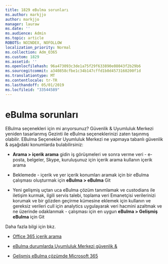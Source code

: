 ```yaml
---
title: 1829 eBulma sorunları
ms.author: markjjo
author: markjjo
manager: lauraw
ms.date: ''
ms.audience: Admin
ms.topic: article
ROBOTS: NOINDEX, NOFOLLOW
localization_priority: Normal
ms.collection: Adm_O365
ms.custom: 1829
ms.assetid: ''
ms.openlocfilehash: 96a473093c3de1a75f29f633890e08043f2b29b6
ms.sourcegitcommit: a340858cfbe1c34b147cffd1b0d4573160200f1d
ms.translationtype: MT
ms.contentlocale: tr-TR
ms.lasthandoff: 05/01/2019
ms.locfileid: "33544589"
---
```

# <a name="ediscovery-issues"></a>eBulma sorunları

EBulma seçenekleri için mi arıyorsunuz? Güvenlik & Uyumluluk Merkezi yeniden tasarlanmış Gezinti ile eBulma seçeneklerinizi zaten taşınmış olabilir.  EBulma Seçenekler Uyumluluk Merkezi ne yapmaya tabanlı güvenlik & aşağıdaki konumlarda bulabilirsiniz:

- **Arama > içerik arama** gidin iş görüşmeleri ve sonra verme veri - e-posta, belgeler, Skype, kuruluşunuz için içerik arama kullanın içerik arama

- Beklemede - içerik ve yer içerik konumları aramak için bir eBulma çalışması oluşturmak için **eBulma > eBulma** Git

- Yeni gelişmiş uçtan uca eBulma çözüm tanımlamak ve custodians ile iletişim kurmak, ilgili servis talebi, toplama veri Emanetçisi verilerinizi korumak ve bir gözden geçirme kümesine eklemek için kullanın ve gereksiz verileri cull için analytics uygulayarak veri hacmini azaltmak ve ne üzerinde odaklanmak - çalışması için en uygun **eBulma > Gelişmiş eBulma** için Git

Daha fazla bilgi için bkz.

- [Office 365 içerik arama](https://docs.microsoft.com/office365/securitycompliance/content-search)

- [eBulma durumlarda Uyumluluk Merkezi güvenlik &](https://docs.microsoft.com/office365/securitycompliance/ediscovery-cases)

- [Gelişmiş eBulma çözümde Microsoft 365](https://docs.microsoft.com/office365/securitycompliance/compliance20/overview-ediscovery-20)
